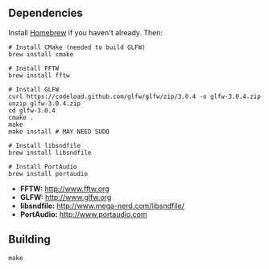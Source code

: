 ## Dependencies
Install [Homebrew](http://brew.sh) if you haven't already. Then:
```
# Install CMake (needed to build GLFW)
brew install cmake

# Install FFTW
brew install fftw

# Install GLFW
curl https://codeload.github.com/glfw/glfw/zip/3.0.4 -o glfw-3.0.4.zip
unzip glfw-3.0.4.zip
cd glfw-3.0.4
cmake .
make
make install # MAY NEED SUDO

# Install libsndfile
brew install libsndfile

# Install PortAudio
brew install portaudio
```

- **FFTW:** http://www.fftw.org
- **GLFW:** http://www.glfw.org
- **libsndfile:** http://www.mega-nerd.com/libsndfile/
- **PortAudio:** http://www.portaudio.com

## Building

```
make
```